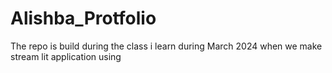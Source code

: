 # Alishba_Protfolio
The repo is build during the class i learn during March 2024 when we make stream lit application using
